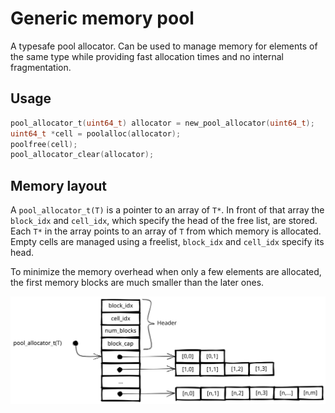 Generic memory pool
===================

A typesafe pool allocator.
Can be used to manage memory for elements of the same type while providing fast allocation times and no internal fragmentation.

Usage
-----

``` c
pool_allocator_t(uint64_t) allocator = new_pool_allocator(uint64_t);
uint64_t *cell = poolalloc(allocator);
poolfree(cell);
pool_allocator_clear(allocator);
```

Memory layout
-------------

A `pool_allocator_t(T)` is a pointer to an array of `T*`.
In front of that array the `block_idx` and `cell_idx`, which specify the head of the free list, are stored.
Each `T*` in the array points to an array of `T` from which memory is allocated.
Empty cells are managed using a freelist, `block_idx` and `cell_idx` specify its head.

To minimize the memory overhead when only a few elements are allocated, the first memory blocks are much smaller than the later ones.

![Internal memory layout](./pool_allocator_t.svg)
